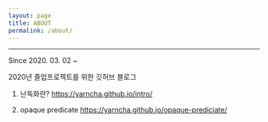 ```yaml
---
layout: page
title: ABOUT
permalink: /about/
---
```


----------

Since 2020. 03. 02 ~

2020년 졸업프로젝트를 위한 깃허브 블로그

1. 난독화란?
  https://yarncha.github.io/intro/

2. opaque predicate
  https://yarncha.github.io/opaque-prediciate/
